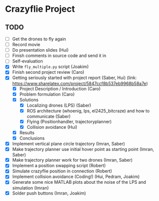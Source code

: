 # Crazyflie Project

## TODO


- [ ] Get the drones to fly again
- [ ] Record movie
- [ ] Do presentation slides (Hui)
- [ ] Finish comments in source code and send it in
- [ ] Self-evaluation 
- [x] Write `fly_multiple.py` script (Joakim)
- [x] Finish second project review (Caro)
- [x] Getting seriously started with project report (Saber, Hui) (link: https://www.sharelatex.com/project/5847ccf8b537eb9968b58a7e)
  - [x] Project Description / Introduction (Caro)
  - [x] Problem formulation (Caro)
  - [x] Solutions
    - [x] Localizing drones (LPS) (Saber)
    - [x] ROS architecture (whoenig, lps, el2425_bitcraze) and how to communicate (Saber)
    - [x] Flying (Positionhandler, trajectoryplanner)
    - [x] Collision avoidance (Hui)
  - [x] Results
  - [x] Conclusions
- [x] Implement vertical plane circle trajectory (Imran, Saber)
- [x] Make trajectory planner use initial hover point as starting point (Imran, Saber)
- [x] Make trajectory planner work for two drones (Imran, Saber)
- [x] Implement a position swapping script (Robert)
- [x] Simulate crazyflie position in connection (Robert)
- [x] Implement collision avoidance (Coding!) (Hui, Pedram, Joakim)
- [x] Generate some nice MATLAB plots about the noise of the LPS and simulation (Imran)
- [x] Solder push buttons (Imran, Joakim)
